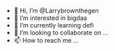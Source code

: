 - 👋 Hi, I’m @Larrybrownthegen
- 👀 I’m interested in bigdaa
- 🌱 I’m currently learning defi
- 💞️ I’m looking to collaborate on ...
- 📫 How to reach me ...

<!---
Larrybrownthegen/Larrybrownthegen is a ✨ special ✨ repository because its `README.md` (this file) appears on your GitHub profile.
You can click the Preview link to take a look at your changes.
--->
